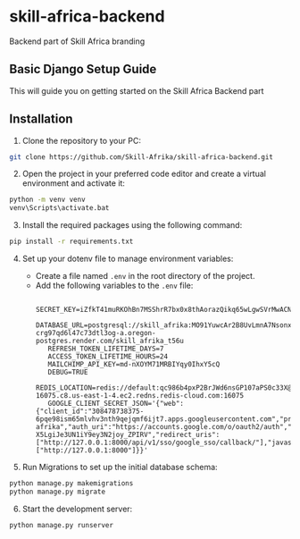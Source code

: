 # skill-africa-backend

Backend part of Skill Africa branding

## Basic Django Setup Guide

This will guide you on getting started on the Skill Africa Backend part

## Installation

1. Clone the repository to your PC:

```bash
git clone https://github.com/Skill-Afrika/skill-africa-backend.git
```

2. Open the project in your preferred code editor and create a virtual environment and activate it:

```bash
python -m venv venv
venv\Scripts\activate.bat
```

3. Install the required packages using the following command:

```bash
pip install -r requirements.txt
```

4. Set up your dotenv file to manage environment variables:

   - Create a file named `.env` in the root directory of the project.
   - Add the following variables to the `.env` file:
     ```plaintext
        SECRET_KEY=iZfkT41muRKOhBn7MSShrR7bx0x8thAorazQikq65wLgwSVrMwACNY6xsj9VuuEZ0AKpHQtt8iFYSxMRUE4SF1gfcVNkBLNRqLBo
        DATABASE_URL=postgresql://skill_afrika:MO91YuwcAr2B8UvLmnA7Nsonx4REDm7j@dpg-crg97qd6l47c73dtl3og-a.oregon-postgres.render.com/skill_afrika_t56u
        REFRESH_TOKEN_LIFETIME_DAYS=7
        ACCESS_TOKEN_LIFETIME_HOURS=24
        MAILCHIMP_API_KEY=md-nXOYM71MRBIYqy0IhxY5cQ
        DEBUG=TRUE
        REDIS_LOCATION=redis://default:qc986b4pxP2BrJWd6nsGP107aPS0c33X@redis-16075.c8.us-east-1-4.ec2.redns.redis-cloud.com:16075
        GOOGLE_CLIENT_SECRET_JSON='{"web":{"client_id":"308478738375-6pqe98ism65mlvhv3nth9qejqmf6ijt7.apps.googleusercontent.com","project_id":"skill-afrika","auth_uri":"https://accounts.google.com/o/oauth2/auth","token_uri":"https://oauth2.googleapis.com/token","auth_provider_x509_cert_url":"https://www.googleapis.com/oauth2/v1/certs","client_secret":"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","redirect_uris":["http://127.0.0.1:8000/api/v1/sso/google_sso/callback/"],"javascript_origins":["http://127.0.0.1:8000"]}}'
     ```

5. Run Migrations to set up the initial database schema:

```bash
python manage.py makemigrations
python manage.py migrate
```

6. Start the development server:

```bash
python manage.py runserver
```
